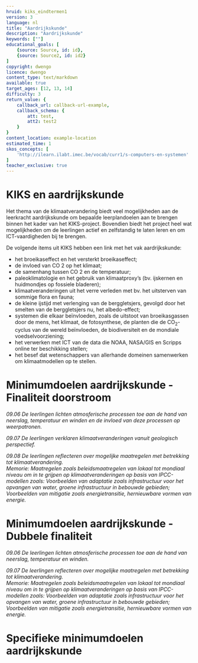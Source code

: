 ```yaml
---
hruid: kiks_eindtermen1
version: 3
language: nl
title: "Aardrijkskunde"
description: "Aardrijkskunde"
keywords: [""]
educational_goals: [
    {source: Source, id: id}, 
    {source: Source2, id: id2}
]
copyright: dwengo
licence: dwengo
content_type: text/markdown
available: true
target_ages: [12, 13, 14]
difficulty: 3
return_value: {
    callback_url: callback-url-example,
    callback_schema: {
        att: test,
        att2: test2
    }
}
content_location: example-location
estimated_time: 1
skos_concepts: [
    'http://ilearn.ilabt.imec.be/vocab/curr1/s-computers-en-systemen'
]
teacher_exclusive: true
---
```


# KIKS en aardrijkskunde

Het thema van de klimaatverandering biedt veel mogelijkheden aan de leerkracht aardrijkskunde om bepaalde leerplandoelen aan te brengen binnen het kader van het KIKS-project. 
Bovendien biedt het project heel wat mogelijkheden om de leerlingen actief en zelfstandig te laten leren en om ICT-vaardigheden bij te brengen.

De volgende items uit KIKS hebben een link met het vak aardrijkskunde:<br>
- het broeikaseffect en het versterkt broeikaseffect;
- de invloed van CO 2 op het klimaat;
- de samenhang tussen CO 2 en de temperatuur;
- paleoklimatologie en het gebruik van klimaatproxy’s (bv. ijskernen en huidmondjes op fossiele bladeren);
- klimaatveranderingen uit het verre verleden met bv. het uitsterven van sommige flora en fauna;
- de kleine ijstijd met verlenging van de berggletsjers, gevolgd door het smelten van de berggletsjers nu, het albedo-effect;
- systemen die elkaar beïnvloeden, zoals de uitstoot van broeikasgassen door de mens, het klimaat, de fotosynthese, de planten die de CO<sub>2</sub>-cyclus van de wereld beïnvloeden, de biodiversiteit en de mondiale voedselvoorziening;
- het verwerken met ICT van de data die NOAA, NASA/GIS en Scripps online ter beschikking stellen;
- het besef dat wetenschappers van allerhande domeinen samenwerken om klimaatmodellen op te stellen.

# Minimumdoelen aardrijkskunde - Finaliteit doorstroom

*09.06 De leerlingen lichten atmosferische processen toe aan de hand van neerslag, temperatuur en winden en de invloed van deze processen op weerpatronen.*

*09.07 De leerlingen verklaren klimaatveranderingen vanuit geologisch perspectief.*

*09.08 De leerlingen reflecteren over mogelijke maatregelen met betrekking tot klimaatverandering.* <br>
*Memorie: Maatregelen zoals beleidsmaatregelen van lokaal tot mondiaal niveau om in te grijpen op klimaatveranderingen op basis van IPCC-modellen zoals: Voorbeelden van adaptatie zoals infrastructuur voor het opvangen van water, groene infrastructuur in bebouwde gebieden; Voorbeelden van mitigatie zoals energietransitie, hernieuwbare vormen van energie.*


# Minimumdoelen aardrijkskunde - Dubbele finaliteit

*09.06 De leerlingen lichten atmosferische processen toe aan de hand van neerslag, temperatuur en winden.*

*09.07 De leerlingen reflecteren over mogelijke maatregelen met betrekking tot klimaatverandering.* <br>
*Memorie: Maatregelen zoals beleidsmaatregelen van lokaal tot mondiaal niveau om in te grijpen op klimaatveranderingen op basis van IPCC-modellen zoals: Voorbeelden van adaptatie zoals infrastructuur voor het opvangen van water, groene infrastructuur in bebouwde gebieden; Voorbeelden van mitigatie zoals energietransitie, hernieuwbare vormen van energie.*


# Specifieke minimumdoelen aardrijkskunde 




